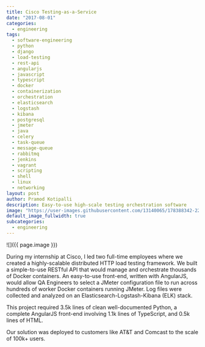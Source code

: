 ```yaml
---
title: Cisco Testing-as-a-Service
date: "2017-08-01"
categories:
  - engineering
tags:
  - software-engineering
  - python
  - django
  - load-testing
  - rest-api
  - angularjs
  - javascript
  - typescript
  - docker
  - containerization
  - orchestration
  - elasticsearch
  - logstash
  - kibana
  - postgresql
  - jmeter
  - java
  - celery
  - task-queue
  - message-queue
  - rabbitmq
  - jenkins
  - vagrant
  - scripting
  - shell
  - linux
  - networking
layout: post
author: Pramod Kotipalli
description: Easy-to-use high-scale testing orchestration software
image: "https://user-images.githubusercontent.com/13140065/178388342-22edb567-e4f0-43d0-9c28-96f7e2c70e9a.png"
default_image_fullwidth: true
subcategories:
  - engineering
---
```


![]({{ page.image }})

During my internship at Cisco, I led two full-time employees
where we created a highly-scalable distributed HTTP load
testing framework. We built a simple-to-use RESTful API that
would manage and orchestrate thousands of Docker containers.
An easy-to-use front-end, written with AngularJS, would
allow QA Engineers to select a JMeter configuration file to
run across hundreds of worker Docker containers running
JMeter. Log files were collected and analyzed on an
Elasticsearch-Logstash-Kibana (ELK) stack.

This project required 3.5k lines of clean well-documented
Python, a complete AngularJS front-end involving 1.1k lines
of TypeScript, and 0.5k lines of HTML.

Our solution was deployed to customers like AT&T and Comcast
to the scale of 100k+ users.
